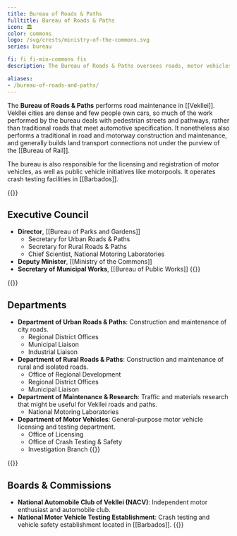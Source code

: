 ```yaml
---
title: Bureau of Roads & Paths
fulltitle: Bureau of Roads & Paths
icon: 🏛️
color: commons
logo: /svg/crests/ministry-of-the-commons.svg
series: bureau

fi: fi fi-min-commons fis
description: The Bureau of Roads & Paths oversees roads, motor vehicles and motorways for the Ministry of the Commons.

aliases:
- /bureau-of-roads-and-paths/
---
```

The <span class="fi fi-min-commons fis"></span> **Bureau of Roads & Paths** performs road maintenance in [[Vekllei]]. Vekllei cities are dense and few people own cars, so much of the work performed by the bureau deals with pedestrian streets and pathways, rather than traditional roads that meet automotive specification. It nonetheless also performs a traditional in road and motorway construction and maintenance, and generally builds land transport connections not under the purview of the [[Bureau of Rail]].

The bureau is also responsible for the licensing and registration of motor vehicles, as well as public vehicle initiatives like motorpools. It operates crash testing facilities in [[Barbados]].

{{<note>}}
## Executive Council

* **Director**, [[Bureau of Parks and Gardens]]
    * Secretary for Urban Roads & Paths
    * Secretary for Rural Roads & Paths
    * Chief Scientist, National Motoring Laboratories
* **Deputy Minister**, [[Ministry of the Commons]]
* **Secretary of Municipal Works**, [[Bureau of Public Works]]
{{</note>}}

{{<note>}}
## Departments
* **Department of Urban Roads & Paths**: Construction and maintenance of city roads.
    * Regional District Offices
    * Municipal Liaison
    * Industrial Liaison
* **Department of Rural Roads & Paths**: Construction and maintenance of rural and isolated roads.
    * Office of Regional Development
    * Regional District Offices
    * Municipal Liaison
* **Department of Maintenance & Research**: Traffic and materials research that might be useful for Vekllei roads and paths.
    * National Motoring Laboratories
* **Department of Motor Vehicles**: General-purpose motor vehicle licensing and testing department.
    * Office of Licensing
    * Office of Crash Testing & Safety
    * Investigation Branch
{{</note>}}

{{<note>}}
## Boards & Commissions

* **National Automobile Club of Vekllei (NACV)**: Independent motor enthusiast and automobile club.
* **National Motor Vehicle Testing Establishment**: Crash testing and vehicle safety establishment located in [[Barbados]].
{{</note>}}